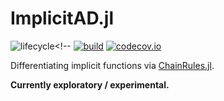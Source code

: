 # ImplicitAD.jl

![lifecycle](https://img.shields.io/badge/lifecycle-experimental-orange.svg)<!--
[![build](https://github.com/tpapp/ImplicitAD.jl/workflows/CI/badge.svg)](https://github.com/tpapp/ImplicitAD.jl/actions?query=workflow%3ACI)
[![codecov.io](http://codecov.io/github/tpapp/ImplicitAD.jl/coverage.svg?branch=master)](http://codecov.io/github/tpapp/ImplicitAD.jl?branch=master)

<!-- Documentation -- uncomment or delete as needed -->
<!--
[![Documentation](https://img.shields.io/badge/docs-stable-blue.svg)](https://tpapp.github.io/ImplicitAD.jl/stable)
[![Documentation](https://img.shields.io/badge/docs-master-blue.svg)](https://tpapp.github.io/ImplicitAD.jl/dev)
-->

Differentiating implicit functions via [ChainRules.jl](https://github.com/JuliaDiff/ChainRules.jl).

**Currently exploratory / experimental.**
